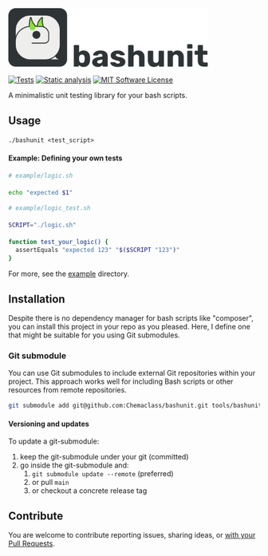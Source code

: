 <picture>
  <source media="(prefers-color-scheme: dark)" srcset="docs/assets/logo_name_dark.svg">
  <img alt="bashunit" src="docs/assets/logo_name.svg" width="400">
</picture>

[![Tests](https://github.com/Chemaclass/bashunit/actions/workflows/tests.yml/badge.svg)](https://github.com/Chemaclass/bashunit/actions/workflows/tests.yml)
[![Static analysis](https://github.com/Chemaclass/bashunit/actions/workflows/static_analysis.yml/badge.svg)](https://github.com/Chemaclass/bashunit/actions/workflows/static_analysis.yml)
[![MIT Software License](https://img.shields.io/badge/License-MIT-green.svg)](https://github.com/Chemaclass/bashunit/blob/main/LICENSE)

A minimalistic unit testing library for your bash scripts.

## Usage

`./bashunit <test_script>`

#### Example: Defining your own tests

```bash
# example/logic.sh

echo "expected $1"
```

```bash
# example/logic_test.sh

SCRIPT="./logic.sh"

function test_your_logic() {
  assertEquals "expected 123" "$($SCRIPT "123")"
}
```

For more, see the [example](example/README.md) directory.

## Installation

Despite there is no dependency manager for bash scripts like "composer", you can install this project in your repo as you pleased. Here, I define one that might be suitable for you using Git submodules.

### Git submodule

You can use Git submodules to include external Git repositories within your project. This approach works well for including Bash scripts or other resources from remote repositories.

```bash
git submodule add git@github.com:Chemaclass/bashunit.git tools/bashunit
```

#### Versioning and updates

To update a git-submodule:
1. keep the git-submodule under your git (committed)
2. go inside the git-submodule and:
   1. `git submodule update --remote` (preferred)
   2. or pull `main`
   3. or checkout a concrete release tag

## Contribute

You are welcome to contribute reporting issues, sharing ideas,
or [with your Pull Requests](.github/CONTRIBUTING.md).
